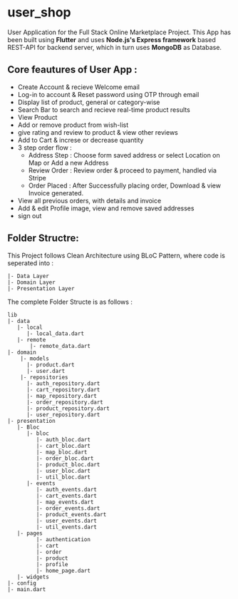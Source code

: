 # user_shop

User Application for the Full Stack Online Marketplace Project. This App has been built using **Flutter** and uses **Node.js's Express framework** based REST-API for backend server, which in turn uses **MongoDB** as Database.

## Core feautures of User App :
- Create Account & recieve Welcome email
- Log-in to account & Reset password using OTP through email
- Display list of product, general or category-wise
- Search Bar to search and recieve real-time product results
- View Product
- Add or remove product from wish-list
- give rating and review to product & view other reviews
- Add to Cart & increse or decrease quantity
- 3 step order flow : 
   -  Address Step : Choose form saved address or select Location on Map or Add a new Address
   -  Review Order : Review order & proceed to payment, handled via Stripe
   -  Order Placed : After Successfully placing order, Download & view Invoice generated.
- View all previous orders, with details and invoice 
- Add & edit Profile image, view and remove saved addresses
- sign out

## Folder Structre:
This Project follows Clean Architecture using BLoC Pattern, where code is seperated into :

```
|- Data Layer
|- Domain Layer
|- Presentation Layer
```
The complete Folder Structe is as follows :

```
lib
|- data
   |- local
      |- local_data.dart
   |- remote
       |- remote_data.dart
|- domain
    |- models
      |- product.dart
      |- user.dart
    |- repositories
      |- auth_repository.dart
      |- cart_repository.dart
      |- map_repository.dart
      |- order_repository.dart
      |- product_repository.dart
      |- user_repository.dart
|- presentation
   |- Bloc
      |- bloc
         |- auth_bloc.dart
         |- cart_bloc.dart
         |- map_bloc.dart
         |- order_bloc.dart
         |- product_bloc.dart
         |- user_bloc.dart
         |- util_bloc.dart
      |- events
         |- auth_events.dart
         |- cart_events.dart
         |- map_events.dart
         |- order_events.dart
         |- product_events.dart
         |- user_events.dart
         |- util_events.dart
   |- pages
         |- authentication
         |- cart
         |- order
         |- product
         |- profile
         |- home_page.dart
   |- widgets
|- config
|- main.dart
```
